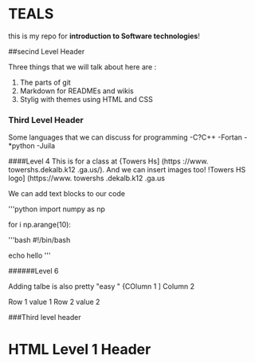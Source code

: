 # TEALS

this is my repo for **introduction to Software technologies**!

##secind Level Header 

Three things that we will talk about here are : 
1. The parts of git 
2. Markdown for READMEs and wikis 
3. Stylig with themes using HTML and CSS 

### Third Level Header 

Some languages that we can discuss for programming 
-C?C++
-Fortan 
-*python 
-Juila 

####Level 4 
This is for a class at {Towers Hs] (https ://www. towershs.dekalb.k12 .ga.us/).
And we can insert images too! !Towers HS logo] (https://www. towershs .dekalb.k12 .ga.us 

We can add text blocks to our code 

'''python 
import numpy as np 

for i np.arange(10):



'''bash 
#!/bin/bash 

echo hello 
 '''

######Level 6 

Adding talbe is also pretty "easy " 
{COlumn 1 ] Column 2 

Row 1 value 1 
Row 2 value 2




###Third level header 

<H1 >HTML Level 1 Header</H1>










